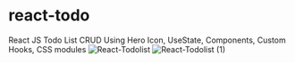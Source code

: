 # react-todo
React JS Todo List CRUD
Using Hero Icon, UseState, Components, Custom Hooks, CSS modules
![React-Todolist](https://user-images.githubusercontent.com/73816062/231640560-f06519c5-891d-415d-9133-e7d8e4a727f9.png)
![React-Todolist (1)](https://user-images.githubusercontent.com/73816062/231640699-95a9ef84-3947-40cf-9683-c5462d2b96d7.png)
